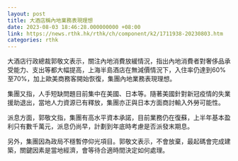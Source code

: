 ```yaml
---
layout: post
title: 大酒店稱內地業務表現理想
date: 2023-08-03 18:46:28.000000000 +08:00
link: https://news.rthk.hk/rthk/ch/component/k2/1711938-20230803.htm
categories: rthk
---
```


大酒店行政總裁郭敬文表示，關注內地消費放緩情況，指出內地消費者對奢侈品承受能力、支出等都大幅提高，上海半島酒店在無減價情況下，入住率仍達到60%至70%，加上歐美商務客開始恢復，集團內地業務表現理想。

集團又指，人手短缺問題目前集中在美國、日本等。隨著美國針對新冠疫情的失業援助退出，當地人力資源已有釋放，集團亦正與日本方面商討輸入外勞可能性。

派息方面，郭敬文指，集團有高水平資本承諾，目前業務仍在復蘇，上半年基本盈利只有數千萬元，派息仍尚早，計劃到年底時考慮是否派發末期息。

另外，集團因為政局不穩暫停仰光項目。郭敬文表示，不會放棄，最起碼會完成建築，關鍵因素是當地經濟，會等待合適時間決定如何處理。
